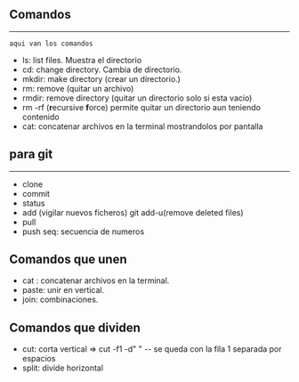 
 ## Comandos 
 -----------------------------
 ```
 aqui van los comandos 

 ```
 - ls: list files. Muestra el directorio
 - cd: change directory. Cambia de directorio.
 - mkdir: make directory (crear un directorio.)
 - rm: remove (quitar un archivo)
 - rmdir: remove directory (quitar un directorio solo si esta vacio)
 - rm -rf (**r**ecursive **f**orce) permite quitar un directorio aun teniendo contenido 
 - cat: concatenar archivos en la terminal mostrandolos por pantalla

## para git
-----------------------------

- clone
- commit
- status
- add (vigilar nuevos ficheros)
 git add-u(remove deleted files)
 - pull
 - push
 seq: secuencia de numeros 

 ## Comandos que unen

 - cat : concatenar archivos en la terminal.
 - paste: unir en vertical.
 - join: combinaciones. 

 ## Comandos que dividen

 - cut: corta vertical => cut -f1 -d" " -- se queda con la fila 1 separada por espacios
 - split: divide horizontal